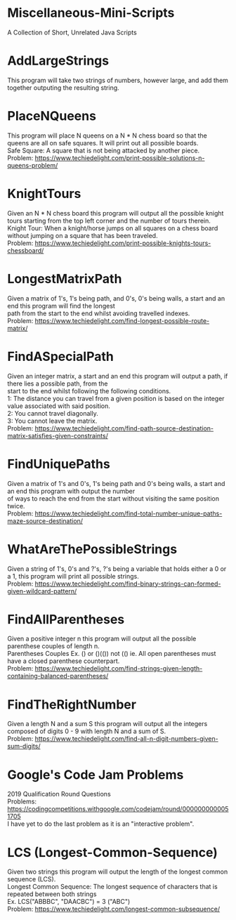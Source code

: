 # Miscellaneous-Mini-Scripts
A Collection of Short, Unrelated Java Scripts

# AddLargeStrings
  This program will take two strings of numbers, however large, and add them together outputing the resulting string.
# PlaceNQueens
  This program will place N queens on a N * N chess board so that the queens are all on safe squares. 
  It will print out all possible boards. <br/>
  Safe Square: A square that is not being attacked by another piece.<br/>
  Problem: https://www.techiedelight.com/print-possible-solutions-n-queens-problem/
# KnightTours
  Given an N * N chess board this program will output all the possible knight tours starting from the top left corner 
  and the number of tours therein. <br/>
  Knight Tour: When a knight/horse jumps on all squares on a chess board without jumping on a square that has been traveled. <br/> 
  Problem: https://www.techiedelight.com/print-possible-knights-tours-chessboard/ 
 # LongestMatrixPath
   Given a matrix of 1's, 1's being path, and 0's, 0's being walls, a start and an end this program will find the longest <br/> path from the start to the end whilst avoiding travelled indexes.<br/>
  Problem: https://www.techiedelight.com/find-longest-possible-route-matrix/
  # FindASpecialPath
   Given an integer matrix, a start and an end this program will output a path, if there lies a possible path, from the <br/>
   start to the end whilst following the following conditions. <br/> 1: The distance you can travel from a given position is based on the integer value associated with said position. <br/> 2: You cannot travel diagonally. <br/>3: You cannot leave the matrix. <br/>
   Problem: https://www.techiedelight.com/find-path-source-destination-matrix-satisfies-given-constraints/ 
# FindUniquePaths
  Given a matrix of 1's and 0's, 1's being path and 0's being walls, a start and an end this program with output the number <br/> of ways to reach the end from the start without visiting the same position twice. <br/>
  Problem: https://www.techiedelight.com/find-total-number-unique-paths-maze-source-destination/
# WhatAreThePossibleStrings
  Given a string of 1's, 0's and ?'s, ?'s being a variable that holds either a 0 or a 1, this program will print all possible strings. <br/>
  Problem: https://www.techiedelight.com/find-binary-strings-can-formed-given-wildcard-pattern/
# FindAllParentheses
  Given a positive integer n this program will output all the possible parenthese couples of length n. <br/>
  Parentheses Couples Ex. () or ()(()) not (() ie. All open parentheses must have a closed parenthese counterpart.  <br/>
  Problem: https://www.techiedelight.com/find-strings-given-length-containing-balanced-parentheses/
 # FindTheRightNumber
  Given a length N and a sum S this program will output all the integers composed of digits 0 - 9 with length N and a sum of S. <br/>
  Problem: https://www.techiedelight.com/find-all-n-digit-numbers-given-sum-digits/
  # Google's Code Jam Problems
   2019 Qualification Round Questions <br/>
   Problems: https://codingcompetitions.withgoogle.com/codejam/round/0000000000051705 <br/>
   I have yet to do the last problem as it is an "interactive problem".
  # LCS (Longest-Common-Sequence)
   Given two strings this program will output the length of the longest common sequence (LCS). <br/>
   Longest Common Sequence: The longest sequence of characters that is repeated between both strings <br/>Ex. LCS("ABBBC", "DAACBC") = 3 ("ABC") <br/>
   Problem: https://www.techiedelight.com/longest-common-subsequence/
  
